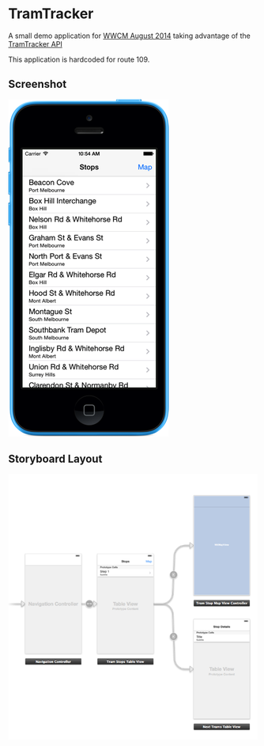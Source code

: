 # TramTracker


A small demo application for [WWCM August 2014](http://www.meetup.com/Women-Who-Code-Melbourne/events/186812772) taking advantage of the [TramTracker API](http://ws3.tramtracker.com.au/TramTracker/RestService/help)

This application is hardcoded for route 109.

## Screenshot

![](Screenshot.png)

## Storyboard Layout

![](Storyboard.png)